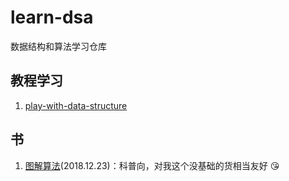 # learn-dsa
数据结构和算法学习仓库

## 教程学习

1. [play-with-data-structure](./play-with-data-structure/README.md)

## 书

1. [图解算法](https://book.douban.com/subject/26979890/)(2018.12.23)：科普向，对我这个没基础的货相当友好 :kissing_heart: